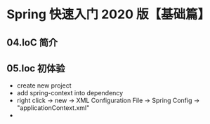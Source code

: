 # Spring 快速入门 2020 版【基础篇】

## 04.IoC 简介
## 05.Ioc 初体验
 - create new project
 - add spring-context into dependency
 - right click -> new -> XML Configuration File -> Spring Config -> "applicationContext.xml"
 - 

